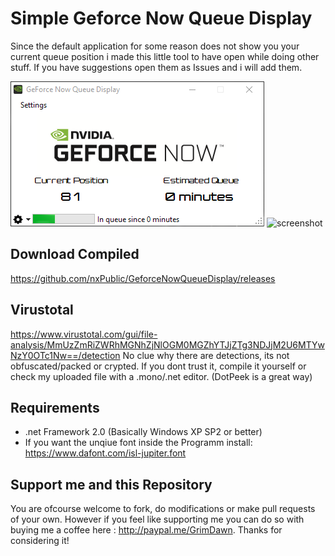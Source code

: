 # Simple Geforce Now Queue Display
Since the default application for some reason does not show you your current queue position i made this little tool to have open while doing other stuff.
If you have suggestions open them as Issues and i will add them.

![screenshot](https://github.com/nxPublic/GeforceNowQueueDisplay/blob/main/defaultMode.png?raw=true)
![screenshot](https://github.com/nxPublic/GeforceNowQueueDisplay/blob/main/darkMode.png?raw=true)

## Download Compiled
https://github.com/nxPublic/GeforceNowQueueDisplay/releases


## Virustotal
https://www.virustotal.com/gui/file-analysis/MmUzZmRiZWRhMGNhZjNlOGM0MGZhYTJjZTg3NDJjM2U6MTYwNzY0OTc1Nw==/detection
No clue why there are detections, its not obfuscated/packed or crypted. If you dont trust it, compile it yourself or check my uploaded file with a .mono/.net editor. 
(DotPeek is a great way)

## Requirements
* .net Framework 2.0 (Basically Windows XP SP2 or better)
* If you want the unqiue font inside the Programm install: https://www.dafont.com/isl-jupiter.font

## Support me and this Repository
You are ofcourse welcome to fork, do modifications or make pull requests of your own.
However if you feel like supporting me you can do so with buying me a coffee here : http://paypal.me/GrimDawn.
Thanks for considering it!
